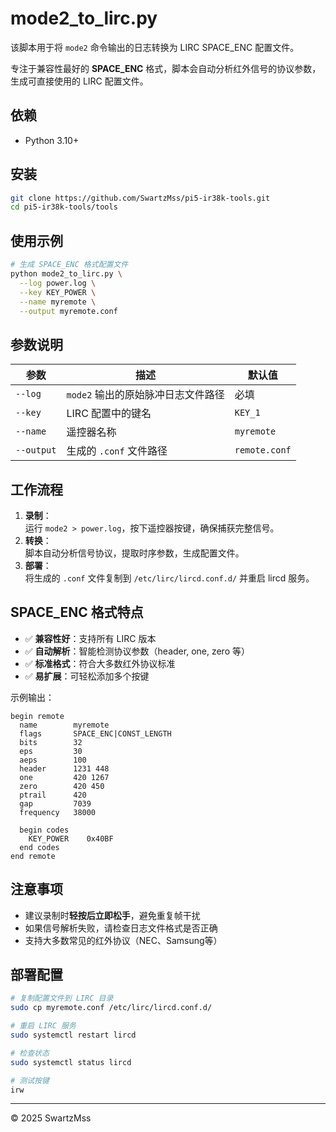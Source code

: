 # mode2\_to\_lirc.py

该脚本用于将 `mode2` 命令输出的日志转换为 LIRC SPACE_ENC 配置文件。

专注于兼容性最好的 **SPACE\_ENC** 格式，脚本会自动分析红外信号的协议参数，生成可直接使用的 LIRC 配置文件。

## 依赖

- Python 3.10+

## 安装

```bash
git clone https://github.com/SwartzMss/pi5-ir38k-tools.git
cd pi5-ir38k-tools/tools
```

## 使用示例

```bash
# 生成 SPACE_ENC 格式配置文件
python mode2_to_lirc.py \
  --log power.log \
  --key KEY_POWER \
  --name myremote \
  --output myremote.conf
```

## 参数说明

| 参数         | 描述                        | 默认值           |
| ---------- | ------------------------- | ------------- |
| `--log`    | `mode2` 输出的原始脉冲日志文件路径     | 必填            |
| `--key`    | LIRC 配置中的键名               | `KEY_1`       |
| `--name`   | 遥控器名称                     | `myremote`    |
| `--output` | 生成的 `.conf` 文件路径          | `remote.conf` |

## 工作流程

1. **录制**：\
   运行 `mode2 > power.log`，按下遥控器按键，确保捕获完整信号。
2. **转换**：\
   脚本自动分析信号协议，提取时序参数，生成配置文件。
3. **部署**：\
   将生成的 `.conf` 文件复制到 `/etc/lirc/lircd.conf.d/` 并重启 lircd 服务。

## SPACE_ENC 格式特点

- ✅ **兼容性好**：支持所有 LIRC 版本
- ✅ **自动解析**：智能检测协议参数（header, one, zero 等）
- ✅ **标准格式**：符合大多数红外协议标准
- ✅ **易扩展**：可轻松添加多个按键

示例输出：
```
begin remote
  name        myremote
  flags       SPACE_ENC|CONST_LENGTH
  bits        32
  eps         30
  aeps        100
  header      1231 448
  one         420 1267
  zero        420 450
  ptrail      420
  gap         7039
  frequency   38000

  begin codes
    KEY_POWER    0x40BF
  end codes
end remote
```

## 注意事项

- 建议录制时**轻按后立即松手**，避免重复帧干扰
- 如果信号解析失败，请检查日志文件格式是否正确
- 支持大多数常见的红外协议（NEC、Samsung等）

## 部署配置

```bash
# 复制配置文件到 LIRC 目录
sudo cp myremote.conf /etc/lirc/lircd.conf.d/

# 重启 LIRC 服务
sudo systemctl restart lircd

# 检查状态
sudo systemctl status lircd

# 测试按键
irw
```

---

© 2025 SwartzMss


